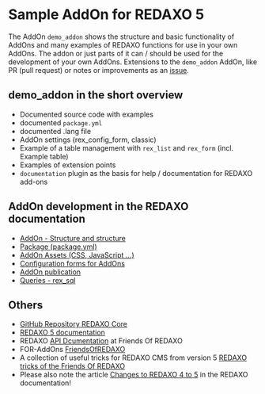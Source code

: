 # Sample AddOn for REDAXO 5

The AddOn `demo_addon` shows the structure and basic functionality of AddOns and many examples of REDAXO functions for use in your own AddOns. The addon or just parts of it can / should be used for the development of your own AddOns.
Extensions to the `demo_addon` AddOn, like PR (pull request) or notes or improvements as an [issue](https://github.com/FriendsOfREDAXO/demo_addon/issues).

## demo_addon in the short overview

- Documented source code with examples
- documented `package.yml`
- documented .lang file
- AddOn settings (rex_config_form, classic)
- Example of a table management with `rex_list` and `rex_form` (incl. Example table)
- Examples of extension points
- `documentation` plugin as the basis for help / documentation for REDAXO add-ons

## AddOn development in the REDAXO documentation

- [AddOn - Structure and structure](https://redaxo.org/doku/master/addon-struktur)
- [Package (package.yml)](https://redaxo.org/doku/master/addon-package)
- [AddOn Assets (CSS, JavaScript ...)](https://redaxo.org/doku/master/addon-assets)
- [Configuration forms for AddOns](https://redaxo.org/doku/master/konfiguration_form)
- [AddOn publication](https://redaxo.org/doku/master/addon-veroeffständigung)
- [Queries - rex_sql](https://www.redaxo.org/doku/master/datenbank-queries)

## Others

- [GitHub Repository REDAXO Core](https://github.com/redaxo/redaxo/)
- [REDAXO 5 documentation](https://redaxo.org/doku/master)
- REDAXO [API Dcumentation](https://friendsofredaxo.github.io/phpdoc/) at Friends Of REDAXO
- FOR-AddOns [FriendsOfREDAXO](https://github.com/FriendsOfREDAXO)
- A collection of useful tricks for REDAXO CMS from version 5 [REDAXO tricks of the Friends Of REDAXO](https://friendsofredaxo.github.io/tricks)
- Please also note the article [Changes to REDAXO 4 to 5](https://redaxo.org/doku/master/aenderungen-v4-v5) in the REDAXO documentation!
